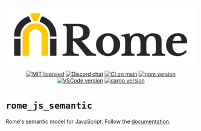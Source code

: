 <p align="center">
	<picture>
		<source media="(prefers-color-scheme: dark)" srcset="https://raw.githubusercontent.com/rome/brand/main/PNG/logo_white_yellow_transparent.png" width="700">
		<img alt="Rome's logo depicting an ancient Roman arch with the word Rome to its side" src="https://raw.githubusercontent.com/rome/brand/main/PNG/logo_transparent.png" width="700">
	</picture>
</p>

<div align="center">

[![MIT licensed][mit-badge]][mit-url]
[![Discord chat][discord-badge]][discord-url]
[![CI on main][ci-badge]][ci-url]
[![npm version][npm-badge]][npm-url]
[![VSCode version][vscode-badge]][vscode-url]
[![cargo version][cargo-badge]][cargo-url]


[mit-badge]: https://img.shields.io/badge/license-MIT-blue.svg?color=brightgreen
[mit-url]: LICENSE
[discord-badge]: https://img.shields.io/discord/678763474494423051?logo=discord&label=discord&color=brightgreen
[discord-url]: https://discord.gg/rome
[ci-badge]: https://github.com/rome/tools/actions/workflows/main.yml/badge.svg
[ci-url]: https://github.com/rome/tools/actions/workflows/main.yml
[npm-badge]: https://img.shields.io/npm/v/rome/latest?color=brightgreen
[npm-url]: https://www.npmjs.com/package/rome/v/latest
[vscode-badge]: https://img.shields.io/visual-studio-marketplace/v/rome.rome?color=brightgreen&label=vscode
[vscode-url]: https://marketplace.visualstudio.com/items?itemName=rome.rome
[cargo-badge]: https://img.shields.io/crates/v/rome_js_semantic?&color=brightgreen
[cargo-url]: https://crates.io/crates/rome_js_semantic

</div>

# `rome_js_semantic`

Rome's semantic model for JavaScript. Follow the [documentation](https://rustdocs.rome.tools/rome_js_semantic/index.html).

